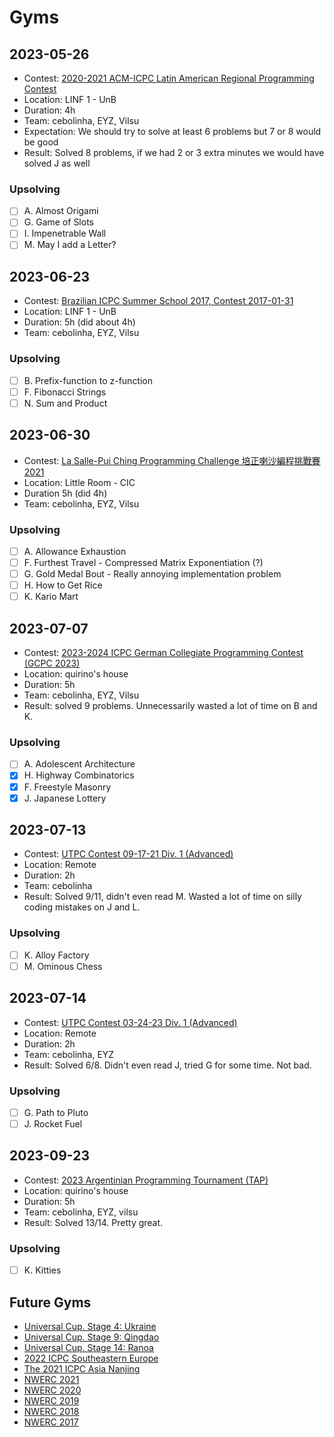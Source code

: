 # Gyms

## 2023-05-26

 - Contest: [2020-2021 ACM-ICPC Latin American Regional Programming Contest](https://codeforces.com/gym/103185)
 - Location: LINF 1 - UnB
 - Duration: 4h
 - Team: cebolinha, EYZ, Vilsu
 - Expectation: We should try to solve at least 6 problems but 7 or 8 would be good
 - Result: Solved 8 problems, if we had 2 or 3 extra minutes we would have solved J as well

### Upsolving
 - [ ] A. Almost Origami
 - [ ] G. Game of Slots
 - [ ] I. Impenetrable Wall
 - [ ] M. May I add a Letter?

## 2023-06-23

 - Contest: [Brazilian ICPC Summer School 2017, Contest 2017-01-31](https://codeforces.com/group/eqgxxTNwgd/contest/101245)
 - Location: LINF 1 - UnB
 - Duration: 5h (did about 4h)
 - Team: cebolinha, EYZ, Vilsu

### Upsolving
 - [ ] B. Prefix-function to z-function
 - [ ] F. Fibonacci Strings
 - [ ] N. Sum and Product

## 2023-06-30

 - Contest: [La Salle-Pui Ching Programming Challenge 培正喇沙編程挑戰賽 2021](https://codeforces.com/gym/103811/my)
 - Location: Little Room - CIC
 - Duration 5h (did 4h)
 - Team: cebolinha, EYZ, Vilsu

### Upsolving
 - [ ] A. Allowance Exhaustion
 - [ ] F. Furthest Travel - Compressed Matrix Exponentiation (?)
 - [ ] G. Gold Medal Bout - Really annoying implementation problem
 - [ ] H. How to Get Rice
 - [ ] K. Kario Mart

## 2023-07-07

 - Contest: [2023-2024 ICPC German Collegiate Programming Contest (GCPC 2023)](https://codeforces.com/gym/104466)
 - Location: quirino's house
 - Duration: 5h
 - Team: cebolinha, EYZ, Vilsu
 - Result: solved 9 problems. Unnecessarily wasted a lot of time on B and K.

### Upsolving
 - [ ] A. Adolescent Architecture
 - [X] H. Highway Combinatorics
 - [X] F. Freestyle Masonry
 - [X] J. Japanese Lottery

## 2023-07-13

 - Contest: [UTPC Contest 09-17-21 Div. 1 (Advanced)](https://codeforces.com/gym/103295)
 - Location: Remote
 - Duration: 2h
 - Team: cebolinha
 - Result: Solved 9/11, didn't even read M. Wasted a lot of time on silly coding mistakes on J and L.

### Upsolving
 - [ ] K. Alloy Factory
 - [ ] M. Ominous Chess

## 2023-07-14

 - Contest: [UTPC Contest 03-24-23 Div. 1 (Advanced)](https://codeforces.com/gym/104262)
 - Location: Remote
 - Duration: 2h
 - Team: cebolinha, EYZ
 - Result: Solved 6/8. Didn't even read J, tried G for some time. Not bad.

### Upsolving
 - [ ] G. Path to Pluto
 - [ ] J. Rocket Fuel

## 2023-09-23

 - Contest: [2023 Argentinian Programming Tournament (TAP)](https://codeforces.com/gym/104603)
 - Location: quirino's house
 - Duration: 5h
 - Team: cebolinha, EYZ, vilsu
 - Result: Solved 13/14. Pretty great.

### Upsolving
 - [ ] K. Kitties

## Future Gyms

- [Universal Cup. Stage 4: Ukraine](https://codeforces.com/gym/104197)
- [Universal Cup. Stage 9: Qingdao](https://codeforces.com/gym/104270)
- [Universal Cup. Stage 14: Ranoa](https://codeforces.com/gym/104197)
- [2022 ICPC Southeastern Europe](https://codeforces.com/gym/104114)
- [The 2021 ICPC Asia Nanjing](https://codeforces.com/gym/103470)
- [NWERC 2021](https://codeforces.com/gym/104064)
- [NWERC 2020](https://codeforces.com/gym/103049)
- [NWERC 2019](https://codeforces.com/gym/102500)
- [NWERC 2018](https://codeforces.com/gym/102483)
- [NWERC 2017](https://codeforces.com/gym/101623)
